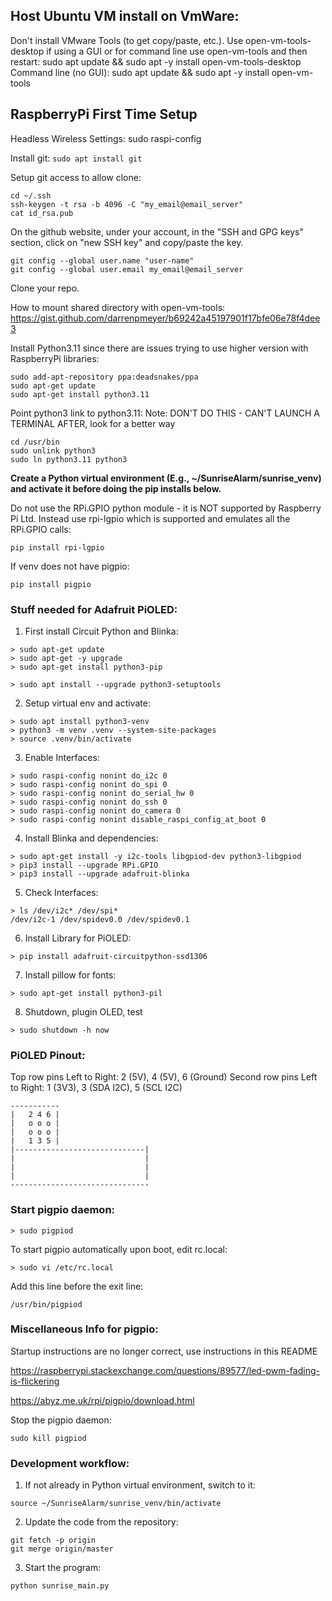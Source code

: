 ## Host Ubuntu VM install on VmWare:
Don't install VMware Tools (to get copy/paste, etc.). Use open-vm-tools-desktop if using a GUI or for command line use open-vm-tools and then restart:
sudo apt update && sudo apt -y install open-vm-tools-desktop
Command line (no GUI): sudo apt update && sudo apt -y install open-vm-tools

## RaspberryPi First Time Setup
Headless Wireless Settings:
sudo raspi-config

Install git:
```sudo apt install git```

Setup git access to allow clone:
```
cd ~/.ssh
ssh-keygen -t rsa -b 4096 -C "my_email@email_server"
cat id_rsa.pub
```
On the github website, under your account, in the "SSH and GPG keys" section, click on "new SSH key" and copy/paste the key.
```
git config --global user.name "user-name"
git config --global user.email my_email@email_server
```
Clone your repo.

How to mount shared directory with open-vm-tools:
https://gist.github.com/darrenpmeyer/b69242a45197901f17bfe06e78f4dee3

Install Python3.11 since there are issues trying to use higher version with RaspberryPi libraries:
```
sudo add-apt-repository ppa:deadsnakes/ppa
sudo apt-get update
sudo apt-get install python3.11
```

Point python3 link to python3.11:
Note: DON'T DO THIS - CAN'T LAUNCH A TERMINAL AFTER, look for a better way
```
cd /usr/bin
sudo unlink python3
sudo ln python3.11 python3
```
**Create a Python virtual environment (E.g., ~/SunriseAlarm/sunrise_venv) and activate it before doing the pip installs below.**

Do not use the RPi.GPIO python module - it is NOT supported by Raspberry Pi Ltd.
Instead use rpi-lgpio which is supported and emulates all the RPi.GPIO calls:
```
pip install rpi-lgpio
```
If venv does not have pigpio:
```
pip install pigpio
```

### Stuff needed for Adafruit PiOLED:

1. First install Circuit Python and Blinka:
```
> sudo apt-get update
> sudo apt-get -y upgrade
> sudo apt-get install python3-pip

> sudo apt install --upgrade python3-setuptools
```
2. Setup virtual env and activate:
```
> sudo apt install python3-venv
> python3 -m venv .venv --system-site-packages
> source .venv/bin/activate
```
3. Enable Interfaces:
```
> sudo raspi-config nonint do_i2c 0
> sudo raspi-config nonint do_spi 0
> sudo raspi-config nonint do_serial_hw 0
> sudo raspi-config nonint do_ssh 0
> sudo raspi-config nonint do_camera 0
> sudo raspi-config nonint disable_raspi_config_at_boot 0
```
4. Install Blinka and dependencies:
```
> sudo apt-get install -y i2c-tools libgpiod-dev python3-libgpiod
> pip3 install --upgrade RPi.GPIO
> pip3 install --upgrade adafruit-blinka
```
5. Check Interfaces:
```
> ls /dev/i2c* /dev/spi*
/dev/i2c-1 /dev/spidev0.0 /dev/spidev0.1
```
6. Install Library for PiOLED:
```
> pip install adafruit-circuitpython-ssd1306
```
7. Install pillow for fonts:
```
> sudo apt-get install python3-pil
```
8. Shutdown, plugin OLED, test
```
> sudo shutdown -h now
```

### PiOLED Pinout:
Top row pins Left to Right:
2 (5V), 4 (5V), 6 (Ground)
Second row pins Left to Right:
1 (3V3), 3 (SDA I2C), 5 (SCL I2C)
```
-----------
|   2 4 6 |
|   o o o |
|   o o o |
|   1 3 5 |
|-----------------------------|
|                             |
|                             |
|                             |
-------------------------------
```

### Start pigpio daemon:
```
> sudo pigpiod
```
To start pigpio automatically upon boot, edit rc.local:
```
> sudo vi /etc/rc.local
```
Add this line before the exit line:
```
/usr/bin/pigpiod
```

### Miscellaneous Info for pigpio:
Startup instructions are no longer correct, use instructions in this README

https://raspberrypi.stackexchange.com/questions/89577/led-pwm-fading-is-flickering

https://abyz.me.uk/rpi/pigpio/download.html

Stop the pigpio daemon:
```
sudo kill pigpiod
```

### Development workflow:
1. If not already in Python virtual environment, switch to it:
```
source ~/SunriseAlarm/sunrise_venv/bin/activate
```
2. Update the code from the repository:
```
git fetch -p origin
git merge origin/master
```
3. Start the program:
```
python sunrise_main.py
```

